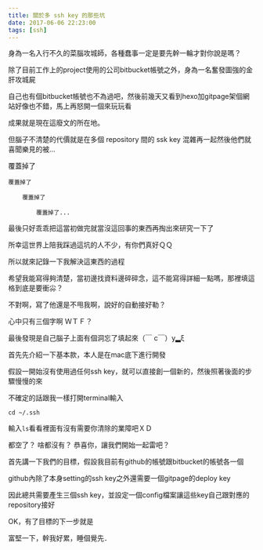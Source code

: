 ```yaml
---
title: 關於多 ssh key 的那些坑
date: 2017-06-06 22:23:00
tags: [ssh]
---
```


身為一名入行不久的菜腦攻城師，各種蠢事一定是要先幹一輪才對你說是嗎？

除了目前工作上的project使用的公司bitbucket帳號之外，身為一名奮發圖強的金肝攻城屍

自己也有個bitbucket帳號也不為過吧，然後前幾天又看到hexo加gitpage架個網站好像也不錯，馬上再怒開一個來玩玩看

成果就是現在這廢文的所在地。

但腦子不清楚的代價就是在多個 repository 間的 ssk key 混雜再一起然後他們就喜聞樂見的被...

覆蓋掉了

	覆蓋掉了
	
		覆蓋掉了
		
			覆蓋掉了...
			
最後只好乖乖把這當初做完就當沒這回事的東西再掏出來研究一下了

所幸這世界上陪我踩過這坑的人不少，有你們真好ＱＱ

所以就來記錄一下我解決這東西的過程

希望我能寫得夠清楚，當初邊找資料邊碎碎念，這不能寫得詳細一點嗎，那裡填這格到底是要衝尛？

不對啊，寫了他還是不甩我啊，說好的自動接好勒？

心中只有三個字啊  ＷＴＦ？

最後發現是自己腦子上面有個洞忘了填起來（￣ c￣）y▂ξ


首先先介紹一下基本款，本人是在mac底下進行開發

假設一開始沒有使用過任何ssh key，就可以直接創一個新的，然後照著後面的步驟慢慢的來

不確定的話跟我一樣打開terminal輸入

```
cd ~/.ssh
```

輸入`ls`看看裡面有沒有需要你清除的業障吧ＸＤ

都空了？ 啥都沒有？ 恭喜你，讓我們開始一起雷吧？

首先講一下我們的目標，假設我目前有github的帳號跟bitbucket的帳號各一個

github內除了本身setting的ssh key之外還需要一個gitpage的deploy key

因此總共需要產生三個ssh key，並設定一個config檔案讓這些key自己跟對應的repository接好


OK，有了目標的下一步就是













富堅一下，幹我好累，睡個覺先．